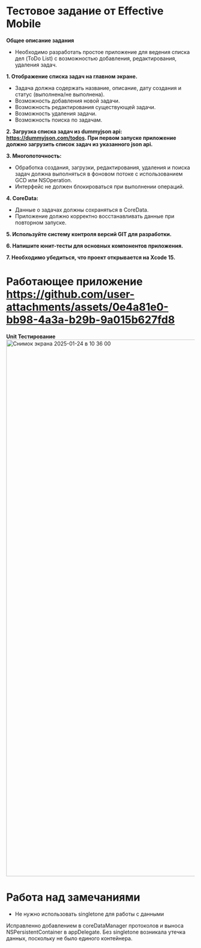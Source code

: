 # Тестовое задание от Effective Mobile

**Общее описание задания**

* Необходимо разработать простое приложение для ведения списка дел (ToDo List) с
возможностью добавления, редактирования, удаления задач.

**1. Отображение списка задач на главном экране.**
  
 * Задача должна содержать название, описание, дату создания и статус (выполнена/не
выполнена).
 * Возможность добавления новой задачи.
 * Возможность редактирования существующей задачи.
 * Возможность удаления задачи.
 * Возможность поиска по задачам.
   
**2. Загрузка списка задач из dummyjson api: https://dummyjson.com/todos. При первом
запуске приложение должно загрузить список задач из указанного json api.**

**3. Многопоточность:**

* Обработка создания, загрузки, редактирования, удаления и поиска задач должна
выполняться в фоновом потоке с использованием GCD или NSOperation.
* Интерфейс не должен блокироваться при выполнении операций.
  
**4. CoreData:**
  
* Данные о задачах должны сохраняться в CoreData.
* Приложение должно корректно восстанавливать данные при повторном запуске.
  
**5. Используйте систему контроля версий GIT для разработки.**

**6. Напишите юнит-тесты для основных компонентов приложения.**

**7. Необходимо убедиться, что проект открывается на Xcode 15.**

# Работающее приложение https://github.com/user-attachments/assets/0e4a81e0-bb98-4a3a-b29b-9a015b627fd8

**Unit Тестирование**
<img width="1432" alt="Снимок экрана 2025-01-24 в 10 36 00" src="https://github.com/user-attachments/assets/05201446-58d0-48a6-92bd-54f829096164" />

# Работа над замечаниями 
* Не нужно использовать singletone для работы с данными

Исправленно добавлением в coreDataManager протоколов и выноса NSPersistentContainer в appDelegate. Без singletone возникала утечка данных, поскольку не было единого контейнера.


  
